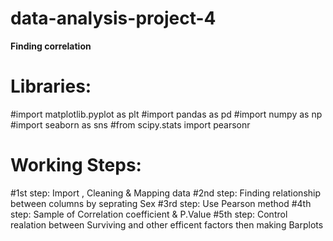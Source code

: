 # data-analysis-project-4
**Finding correlation**
# Libraries:
  #import matplotlib.pyplot as plt
  #import pandas as pd
  #import numpy as np
  #import seaborn as sns
  #from scipy.stats import pearsonr
# Working Steps:
  #1st step: Import , Cleaning & Mapping data
  #2nd step: Finding relationship between columns by seprating Sex 
  #3rd step: Use Pearson method
  #4th step: Sample of Correlation coefficient & P.Value
  #5th step: Control realation between Surviving and other efficent factors then making Barplots 
